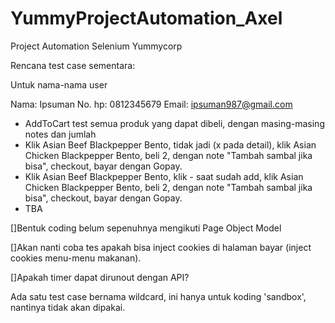 # YummyProjectAutomation_Axel
Project Automation Selenium Yummycorp

Rencana test case sementara:

Untuk nama-nama user

Nama: Ipsuman
No. hp: 0812345679
Email: ipsuman987@gmail.com

- AddToCart test semua produk yang dapat dibeli, dengan masing-masing notes dan jumlah
- Klik Asian Beef Blackpepper Bento, tidak jadi (x pada detail), klik Asian Chicken Blackpepper Bento, beli 2, dengan note "Tambah sambal jika bisa", checkout, bayar dengan Gopay.
- Klik Asian Beef Blackpepper Bento, klik - saat sudah add, klik Asian Chicken Blackpepper Bento, beli 2, dengan note "Tambah sambal jika bisa", checkout, bayar dengan Gopay.
- TBA

[]Bentuk coding belum sepenuhnya mengikuti Page Object Model

[]Akan nanti coba tes apakah bisa inject cookies di halaman bayar (inject cookies menu-menu makanan).

[]Apakah timer dapat dirunout dengan API?

Ada satu test case bernama wildcard, ini hanya untuk koding 'sandbox', nantinya tidak akan dipakai.
